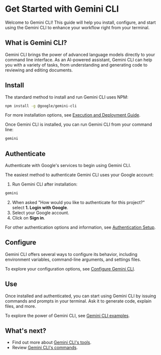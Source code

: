 # Get Started with Gemini CLI

Welcome to Gemini CLI! This guide will help you install, configure, and start using the Gemini CLI to enhance your workflow right from your terminal.

## What is Gemini CLI?

Gemini CLI brings the power of advanced language models directly to your command line interface. As an AI-powered assistant, Gemini CLI can help you with a variety of tasks, from understanding and generating code to reviewing and editing documents. 

## Install

The standard method to install and run Gemini CLI uses NPM:

```bash
npm install -g @google/gemini-cli
```

For more installation options, see [Execution and Deployment Guide](./deployment.md).

Once Gemini CLI is installed, you can run Gemini CLI from your command line:

```bash
gemini
```

## Authenticate

Authenticate with Google's services to begin using Gemini CLI. 

The easiest method to authenticate Gemini CLI uses your Google account:

1. Run Gemini CLI after installation:
  ```bash
  gemini
  ```
2. When asked "How would you like to authenticate for this project?" select **1. Login with Google**.
3. Select your Google account.
4. Click on **Sign in**.

For other authentication options and information, see [Authentication Setup](./authentication.md).

## Configure

Gemini CLI offers several ways to configure its behavior, including environment variables, command-line arguments, and settings files. 

To explore your configuration options, see [Configure Gemini CLI](./configuration.md).

## Use

Once installed and authenticated, you can start using Gemini CLI by issuing commands and prompts in your terminal. Ask it to generate code, explain files, and more. 

To explore the power of Gemini CLI, see [Gemini CLI examples](./examples.md).

## What's next?
- Find out more about [Gemini CLI's tools](../tools/index.md).
- Review [Gemini CLI's commands](../cli/commands.md).